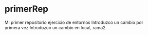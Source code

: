 # primerRep
Mi primer repositorio ejercicio de entornos
Introduzco un cambio por primera vez
Introduzco un cambio en local, rama2